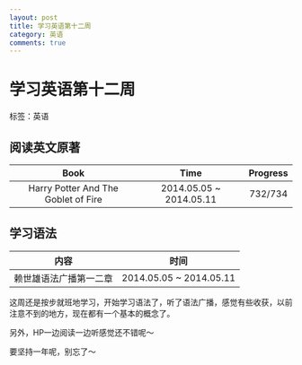 ```yaml
---
layout: post
title: 学习英语第十二周
category: 英语 
comments: true
---
```


# 学习英语第十二周

标签：英语

## 阅读英文原著

| Book |Time | Progress |  
|:----:|  :----:| :----:|  
| Harry Potter And The Goblet of Fire| 2014.05.05 ~ 2014.05.11 | 732/734 | 



## 学习语法

| 内容 | 时间 |
|:--:|:--:|
|赖世雄语法广播第一二章| 2014.05.05 ~ 2014.05.11 |

这周还是按步就班地学习，开始学习语法了，听了语法广播，感觉有些收获，以前注意不到的地方，现在都有一个基本的概念了。

另外，HP一边阅读一边听感觉还不错呢～

要坚持一年呢，别忘了～









